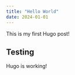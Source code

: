 ```yaml
---
title: "Hello World"
date: 2024-01-01
---
```


This is my first Hugo post!

## Testing

Hugo is working!
